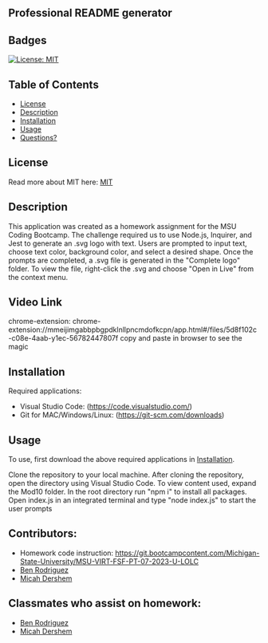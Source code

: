 ## Professional README generator


## Badges

[![License: MIT](https://img.shields.io/badge/License-MIT-yellow.svg)](https://opensource.org/licenses/MIT)

## Table of Contents

- [License](#license)
- [Description](#description)
- [Installation](#installation)
- [Usage](#usage)
- [Questions?](#questions)

## License

Read more about MIT here:
[MIT](https://opensource.org/licenses/MIT)

## Description

This application was created as a homework assignment for the MSU Coding Bootcamp. The challenge required us to use Node.js, Inquirer, and Jest to generate an .svg logo with text.
Users are prompted to input text, choose text color, background color, and select a desired shape.
Once the prompts are completed, a .svg file is generated in the "Complete logo" folder.
To view the file, right-click the .svg and choose "Open in Live" from the context menu.

## Video Link
chrome-extension: chrome-extension://mmeijimgabbpbgpdklnllpncmdofkcpn/app.html#/files/5d8f102c-c08e-4aab-y1ec-56782447807f
copy and paste in browser to see the magic

## Installation

Required applications:
- Visual Studio Code: (https://code.visualstudio.com/)
- Git for MAC/Windows/Linux: (https://git-scm.com/downloads)

## Usage

To use, first download the above required applications in [Installation](#installation).

Clone the repository to your local machine.
After cloning the repository, open the directory using Visual Studio Code.
To view content used, expand the Mod10 folder.
In the root directory run "npm i" to install all packages.
Open index.js in an integrated terminal and type "node index.js" to start the user prompts

## Contributors:

- Homework code  instruction: https://git.bootcampcontent.com/Michigan-State-University/MSU-VIRT-FSF-PT-07-2023-U-LOLC
- [Ben Rodriguez](https://github.com/benrodriguezmoran)
- [Micah Dershem](https://github.com/G303K)

## Classmates who assist on homework:

- [Ben Rodriguez](https://github.com/benrodriguezmoran)
- [Micah Dershem](https://github.com/G303K)
